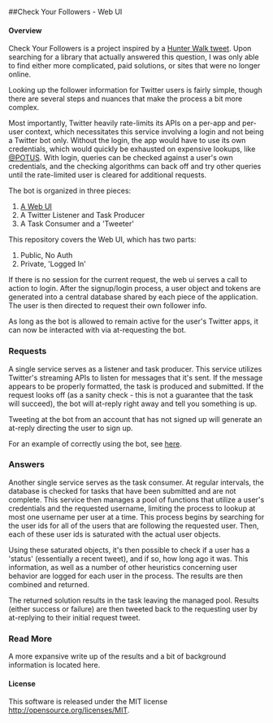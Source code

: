 ##Check Your Followers - Web UI


#### Overview

Check Your Followers is a project inspired by a [Hunter Walk tweet](https://twitter.com/hunterwalk/status/627858565890338816). Upon searching for a library that actually answered this question, I was only able to find either more complicated, paid solutions, or sites that were no longer online.

Looking up the follower information for Twitter users is fairly simple, though there are several steps and nuances that make the process a bit more complex.

Most importantly, Twitter heavily rate-limits its APIs on a per-app and per-user context, which necessitates this service involving a login and not being a Twitter bot only. Without the login, the app would have to use its own credentials, which would quickly be exhausted on expensive lookups, like [@POTUS](https://twitter.com/potus). With login, queries can be checked against a user's own credentials, and the checking algorithms can back off and try other queries until the rate-limited user is cleared for additional requests.

The bot is organized in three pieces:
1. [A Web UI](https://github.com/joshdickson40/checkyourfollowers-web/blob/master/README.md)
2. A Twitter Listener and Task Producer
3. A Task Consumer and a 'Tweeter'

This repository covers the Web UI, which has two parts:

1. Public, No Auth
2. Private, 'Logged In'

If there is no session for the current request, the web ui serves a call to action to login. After the signup/login process, a user object and tokens are generated into a central database shared by each piece of the application. The user is then directed to request their own follower info.

As long as the bot is allowed to remain active for the user's Twitter apps, it can now be interacted with via at-requesting the bot.



### Requests

A single service serves as a listener and task producer. This service utilizes Twitter's streaming APIs to listen for messages that it's sent. If the message appears to be properly formatted, the task is produced and submitted. If the request looks off (as a sanity check - this is not a guarantee that the task will succeed), the bot will at-reply right away and tell you something is up.

Tweeting at the bot from an account that has not signed up will generate an at-reply directing the user to sign up.

For an example of correctly using the bot, see [here](https://twitter.com/followcheckbot/status/628443992577961984).


### Answers

Another single service serves as the task consumer. At regular intervals, the database is checked for tasks that have been submitted and are not complete. This service then manages a pool of functions that utilize a user's credentials and the requested username, limiting the process to lookup at most one username per user at a time. This process begins by searching for the user ids for all of the users that are following the requested user. Then, each of these user ids is saturated with the actual user objects.

Using these saturated objects, it's then possible to check if a user has a 'status' (essentially a recent tweet), and if so, how long ago it was. This information, as well as a number of other heuristics concerning user behavior are logged for each user in the process. The results are then combined and returned.

The returned solution results in the task leaving the managed pool. Results (either success or failure) are then tweeted back to the requesting user by at-replying to their initial request tweet.



### Read More

A more expansive write up of the results and a bit of background information is located here.



#### License

This software is released under the MIT license http://opensource.org/licenses/MIT.

